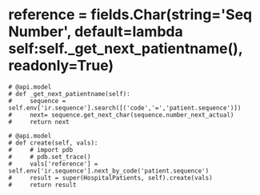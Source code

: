 # reference = fields.Char(string='Seq Number', default=lambda self:self._get_next_patientname(), readonly=True)

    # @api.model
    # def _get_next_patientname(self):
    #     sequence = self.env['ir.sequence'].search([('code','=','patient.sequence')])
    #     next= sequence.get_next_char(sequence.number_next_actual)
    #     return next

    # @api.model
    # def create(self, vals):
    #     # import pdb
    #     # pdb.set_trace()
    #     vals['reference'] = self.env['ir.sequence'].next_by_code('patient.sequence')
    #     result = super(HospitalPatients, self).create(vals)
    #     return result